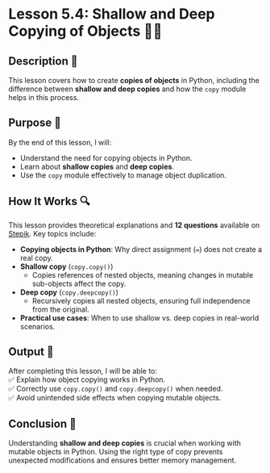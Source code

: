 # Lesson 5.4: Shallow and Deep Copying of Objects 📄🔁

## Description 📝

This lesson covers how to create **copies of objects** in Python, including the difference between **shallow and deep copies** and how the `copy` module helps in this process.

## Purpose 🎯

By the end of this lesson, I will:

-   Understand the need for copying objects in Python.
-   Learn about **shallow copies** and **deep copies**.
-   Use the `copy` module effectively to manage object duplication.

## How It Works 🔍

This lesson provides theoretical explanations and **12 questions** available on [Stepik](https://stepik.org/lesson/625739/step/1?unit=621492). Key topics include:

-   **Copying objects in Python**: Why direct assignment (`=`) does not create a real copy.
-   **Shallow copy** (`copy.copy()`)
    -   Copies references of nested objects, meaning changes in mutable sub-objects affect the copy.
-   **Deep copy** (`copy.deepcopy()`)
    -   Recursively copies all nested objects, ensuring full independence from the original.
-   **Practical use cases**: When to use shallow vs. deep copies in real-world scenarios.

## Output 📜

After completing this lesson, I will be able to:  
✅ Explain how object copying works in Python.  
✅ Correctly use `copy.copy()` and `copy.deepcopy()` when needed.  
✅ Avoid unintended side effects when copying mutable objects.

## Conclusion 🚀

Understanding **shallow and deep copies** is crucial when working with mutable objects in Python.
Using the right type of copy prevents unexpected modifications and ensures better memory management.
